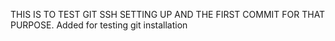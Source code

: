 THIS IS TO TEST GIT SSH SETTING UP AND THE FIRST COMMIT FOR THAT PURPOSE.
Added for testing git installation
